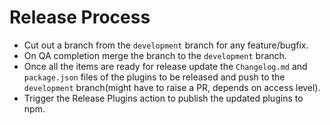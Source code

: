 # Release Process

- Cut out a branch from the `development` branch for any feature/bugfix. 
- On QA completion merge the branch to the `development` branch.
- Once all the items are ready for release update the `Changelog.md` and `package.json` files of the plugins to be released and push to the `development` branch(might have to raise a PR, depends on access level).
- Trigger the Release Plugins action to publish the updated plugins to npm.